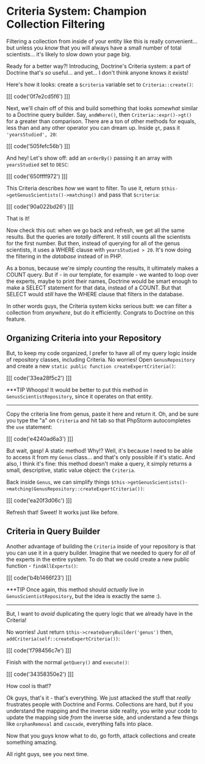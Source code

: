 # Criteria System: Champion Collection Filtering

Filtering a collection from inside of your entity like this is really convenient...
but unless you *know* that you will always have a small number of total scientists...
it's likely to slow down your page big.

Ready for a better way?! Introducing, Doctrine's Criteria system: a part of Doctrine
that's *so* useful... and yet... I don't think anyone knows it exists!

Here's how it looks: create a `$criteria` variable set to `Criteria::create()`:

[[[ code('0f7e2cd5f6') ]]]

Next, we'll chain off of this and build something that looks *somewhat* similar
to a Doctrine query builder. Say, `andWhere()`, then `Criteria::expr()->gt()`
for a greater than comparison. There are a ton of other methods for equals, less than
and any other operator you can dream up. Inside `gt`, pass it `'yearsStudied', 20`:

[[[ code('505fefc56b') ]]]

And hey! Let's show off: add an `orderBy()` passing it an array with `yearsStudied`
set to `DESC`:

[[[ code('650ffff972') ]]]

This Criteria describes *how* we want to filter. To use it, return
`$this->getGenusScientists()->matching()` and pass that `$criteria`:

[[[ code('90a022bd26') ]]]

That is it!

Now check this out: when we go back and refresh, we get all the same results. But
the queries are *totally* different. It still counts all the scientists for the first
number. But then, instead of querying for all of the genus scientists, it uses a
WHERE clause with `yearsStudied > 20`. It's now doing the filtering in the *database*
instead of in PHP.

As a bonus, because we're simply *counting* the results, it ultimately makes a COUNT
query. But if - in our template, for example - we wanted to loop over the experts,
maybe to print their names, Doctrine would be smart enough to make a SELECT statement
for that data, instead of a COUNT. But that SELECT would *still* have the WHERE clause
that filters in the database.

In other words guys, the Criteria system kicks serious butt: we can filter a collection
from *anywhere*, but do it efficiently. Congrats to Doctrine on this feature.

## Organizing Criteria into your Repository

But, to keep my code organized, I prefer to have all of my query logic inside of
repository classes, including Criteria. No worries! Open `GenusRepository` and create
a new `static public function createExpertCriteria()`:

[[[ code('33ea28f5c2') ]]]

***TIP
Whoops! It would be better to put this method in `GenusScientistRepository`, since
it operates on that entity.
***

Copy the criteria line from genus, paste it here and return it. Oh, and be sure you
type the "a" on `Criteria` and hit tab so that PhpStorm autocompletes the `use` statement:

[[[ code('e4240ad6a3') ]]]

But wait, gasp! A static method! Why!? Well, it's because I need to be able to access
it from my `Genus` class... and that's only possible if it's static. And also, I
think it's fine: this method doesn't make a query, it simply returns a small, descriptive,
static value object: the `Criteria`.

Back inside `Genus`, we can simplify things
`$this->getGenusScientists()->matching(GenusRepository::createExpertCriteria())`:

[[[ code('ea20f3d06c') ]]]

Refresh that! Sweet! It works just like before.

## Criteria in Query Builder

Another advantage of building the `Criteria` inside of your repository is that you
can use it in a query builder. Imagine that we needed to query for *all* of the
experts in the entire system. To do that we could create a new public function -
`findAllExperts()`:

[[[ code('b4b1466f23') ]]]

***TIP
Once again, this method should *actually* live in `GenusScientistRepository`, but
the idea is exactly the same :).
***

But, I want to *avoid* duplicating the query logic that we already have in the Criteria!

No worries! Just return `$this->createQueryBuilder('genus')` then,
`addCriteria(self::createExpertCriteria())`:

[[[ code('f798456c7e') ]]]

Finish with the normal `getQuery()` and `execute()`:

[[[ code('34358350e2') ]]]

How cool is that!?

Ok guys, that's it - that's everything. We just attacked the stuff that *really*
frustrates people with Doctrine and Forms. Collections are hard, but if you understand
the mapping and the inverse side reality, you write your code to update the mapping
side *from* the inverse side, and understand a few things like `orphanRemoval` and
`cascade`, everything falls into place.

Now that you guys know what to do, go forth, attack collections and create something
amazing.

All right guys, see you next time.
